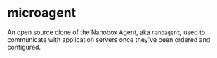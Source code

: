 # microagent

An open source clone of the Nanobox Agent, aka `nanoagent`, used to communicate with application servers once they've been ordered and configured.
